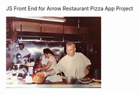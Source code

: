 JS Front End for Arrow Restaurant Pizza App Project

<img src="/images/grandpa.jpeg"  alt="Great Grandpa Frank In The Kitchen">
